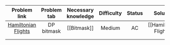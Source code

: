 |                         Problem link                         | Problem tab | Necessary knowledge | Difficulty | Status |        Solution         |
| :----------------------------------------------------------: | :---------: | :-----------------: | :--------: | :----: | :---------------------: |
| [Hamiltonian Flights](https://cses.fi/problemset/task/1690/) | DP bitmask  |     [[Bitmask]]     |   Medium   |   AC   | [[Hamiltonian Flights]] |
|                                                              |             |                     |            |        |                         |
|                                                              |             |                     |            |        |                         |
